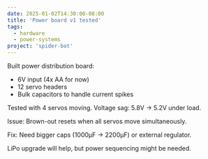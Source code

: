 ```yaml
---
date: 2025-01-02T14:30:00-08:00
title: 'Power board v1 tested'
tags:
  - hardware
  - power-systems
project: 'spider-bot'
---
```


Built power distribution board:

- 6V input (4x AA for now)
- 12 servo headers
- Bulk capacitors to handle current spikes

Tested with 4 servos moving. Voltage sag: 5.8V → 5.2V under load.

Issue: Brown-out resets when all servos move simultaneously.

Fix: Need bigger caps (1000µF → 2200µF) or external regulator.

LiPo upgrade will help, but power sequencing might be needed.
